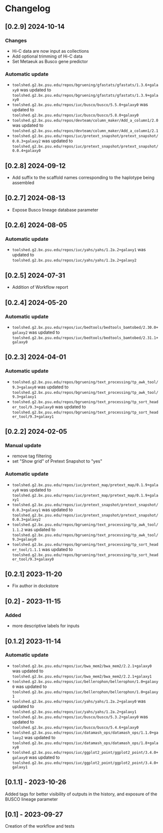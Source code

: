 # Changelog

## [0.2.9] 2024-10-14

### Changes

- Hi-C data are now input as collections
- Add optional trimming of Hi-C data
- Set Metaeuk as Busco gene predictor

### Automatic update
- `toolshed.g2.bx.psu.edu/repos/bgruening/gfastats/gfastats/1.3.6+galaxy0` was updated to `toolshed.g2.bx.psu.edu/repos/bgruening/gfastats/gfastats/1.3.9+galaxy0`
- `toolshed.g2.bx.psu.edu/repos/iuc/busco/busco/5.5.0+galaxy0` was updated to `toolshed.g2.bx.psu.edu/repos/iuc/busco/busco/5.8.0+galaxy0`
- `toolshed.g2.bx.psu.edu/repos/devteam/column_maker/Add_a_column1/2.0` was updated to `toolshed.g2.bx.psu.edu/repos/devteam/column_maker/Add_a_column1/2.1`
- `toolshed.g2.bx.psu.edu/repos/iuc/pretext_snapshot/pretext_snapshot/0.0.3+galaxy2` was updated to `toolshed.g2.bx.psu.edu/repos/iuc/pretext_snapshot/pretext_snapshot/0.0.4+galaxy0`


## [0.2.8] 2024-09-12

- Add suffix to the scaffold names corresponding to the haplotype being assembled

## [0.2.7] 2024-08-13

- Expose Busco lineage database parameter

## [0.2.6] 2024-08-05

### Automatic update
- `toolshed.g2.bx.psu.edu/repos/iuc/yahs/yahs/1.2a.2+galaxy1` was updated to `toolshed.g2.bx.psu.edu/repos/iuc/yahs/yahs/1.2a.2+galaxy2`

## [0.2.5] 2024-07-31

- Addition of Workflow report

## [0.2.4] 2024-05-20

### Automatic update
- `toolshed.g2.bx.psu.edu/repos/iuc/bedtools/bedtools_bamtobed/2.30.0+galaxy2` was updated to `toolshed.g2.bx.psu.edu/repos/iuc/bedtools/bedtools_bamtobed/2.31.1+galaxy0`

## [0.2.3] 2024-04-01

### Automatic update
- `toolshed.g2.bx.psu.edu/repos/bgruening/text_processing/tp_awk_tool/9.3+galaxy0` was updated to `toolshed.g2.bx.psu.edu/repos/bgruening/text_processing/tp_awk_tool/9.3+galaxy1`
- `toolshed.g2.bx.psu.edu/repos/bgruening/text_processing/tp_sort_header_tool/9.3+galaxy0` was updated to `toolshed.g2.bx.psu.edu/repos/bgruening/text_processing/tp_sort_header_tool/9.3+galaxy1`

## [0.2.2] 2024-02-05

### Manual update

- remove tag filtering
- set "Show grid" of Pretext Snapshot to "yes"

### Automatic update
- `toolshed.g2.bx.psu.edu/repos/iuc/pretext_map/pretext_map/0.1.9+galaxy0` was updated to `toolshed.g2.bx.psu.edu/repos/iuc/pretext_map/pretext_map/0.1.9+galaxy1`
- `toolshed.g2.bx.psu.edu/repos/iuc/pretext_snapshot/pretext_snapshot/0.0.3+galaxy1` was updated to `toolshed.g2.bx.psu.edu/repos/iuc/pretext_snapshot/pretext_snapshot/0.0.3+galaxy2`
- `toolshed.g2.bx.psu.edu/repos/bgruening/text_processing/tp_awk_tool/1.1.2` was updated to `toolshed.g2.bx.psu.edu/repos/bgruening/text_processing/tp_awk_tool/9.3+galaxy0`
- `toolshed.g2.bx.psu.edu/repos/bgruening/text_processing/tp_sort_header_tool/1.1.1` was updated to `toolshed.g2.bx.psu.edu/repos/bgruening/text_processing/tp_sort_header_tool/9.3+galaxy0`


## [0.2.1] 2023-11-20

- Fix author in dockstore

## [0.2] - 2023-11-15

### Added

- more descriptive labels for inputs

## [0.1.2] 2023-11-14

### Automatic update
- `toolshed.g2.bx.psu.edu/repos/iuc/bwa_mem2/bwa_mem2/2.2.1+galaxy0` was updated to `toolshed.g2.bx.psu.edu/repos/iuc/bwa_mem2/bwa_mem2/2.2.1+galaxy1`
- `toolshed.g2.bx.psu.edu/repos/iuc/bellerophon/bellerophon/1.0+galaxy0` was updated to `toolshed.g2.bx.psu.edu/repos/iuc/bellerophon/bellerophon/1.0+galaxy1`
- `toolshed.g2.bx.psu.edu/repos/iuc/yahs/yahs/1.2a.2+galaxy0` was updated to `toolshed.g2.bx.psu.edu/repos/iuc/yahs/yahs/1.2a.2+galaxy1`
- `toolshed.g2.bx.psu.edu/repos/iuc/busco/busco/5.3.2+galaxy0` was updated to `toolshed.g2.bx.psu.edu/repos/iuc/busco/busco/5.4.6+galaxy0`
- `toolshed.g2.bx.psu.edu/repos/iuc/datamash_ops/datamash_ops/1.1.0+galaxy2` was updated to `toolshed.g2.bx.psu.edu/repos/iuc/datamash_ops/datamash_ops/1.8+galaxy0`
- `toolshed.g2.bx.psu.edu/repos/iuc/ggplot2_point/ggplot2_point/3.4.0+galaxy0` was updated to `toolshed.g2.bx.psu.edu/repos/iuc/ggplot2_point/ggplot2_point/3.4.0+galaxy1`

## [0.1.1] - 2023-10-26

Added tags for better visibility of outputs in the history, and exposure of the BUSCO lineage parameter

## [0.1] - 2023-09-27

Creation of the workflow and tests

